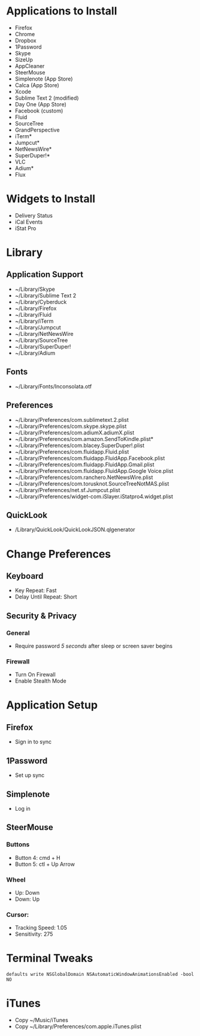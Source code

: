 # Applications to Install
* Firefox
* Chrome
* Dropbox
* 1Password
* Skype
* SizeUp
* AppCleaner
* SteerMouse
* Simplenote (App Store)
* Calca (App Store)
* Xcode
* Sublime Text 2 (modified)
* Day One (App Store)
* Facebook (custom)
* Fluid
* SourceTree
* GrandPerspective
* iTerm*
* Jumpcut*
* NetNewsWire*
* SuperDuper!*
* VLC
* Adium*
* Flux

# Widgets to Install
* Delivery Status
* iCal Events
* iStat Pro

# Library

## Application Support
* ~/Library/Skype
* ~/Library/Sublime Text 2
* ~/Library/Cyberduck
* ~/Library/Firefox
* ~/Library/Fluid
* ~/Library/iTerm
* ~/Library/Jumpcut
* ~/Library/NetNewsWire
* ~/Library/SourceTree
* ~/Library/SuperDuper!
* ~/Library/Adium

## Fonts
* ~/Library/Fonts/Inconsolata.otf

## Preferences
* ~/Library/Preferences/com.sublimetext.2.plist
* ~/Library/Preferences/com.skype.skype.plist
* ~/Library/Preferences/com.adiumX.adiumX.plist
* ~/Library/Preferences/com.amazon.SendToKindle.plist*
* ~/Library/Preferences/com.blacey.SuperDuper!.plist
* ~/Library/Preferences/com.fluidapp.Fluid.plist
* ~/Library/Preferences/com.fluidapp.FluidApp.Facebook.plist
* ~/Library/Preferences/com.fluidapp.FluidApp.Gmail.plist
* ~/Library/Preferences/com.fluidapp.FluidApp.Google Voice.plist
* ~/Library/Preferences/com.ranchero.NetNewsWire.plist
* ~/Library/Preferences/com.torusknot.SourceTreeNotMAS.plist
* ~/Library/Preferences/net.sf.Jumpcut.plist
* ~/Library/Preferences/widget-com.iSlayer.iStatpro4.widget.plist

## QuickLook
* /Library/QuickLook/QuickLookJSON.qlgenerator

# Change Preferences
## Keyboard
* Key Repeat: Fast
* Delay Until Repeat: Short

## Security & Privacy
### General
* Require password *5 seconds* after sleep or screen saver begins

### Firewall
* Turn On Firewall
* Enable Stealth Mode

# Application Setup
## Firefox
* Sign in to sync

## 1Password
* Set up sync

## Simplenote
* Log in

## SteerMouse
### Buttons
* Button 4: cmd + H
* Button 5: ctl + Up Arrow

### Wheel
* Up: Down
* Down: Up

### Cursor:
* Tracking Speed: 1.05
* Sensitivity: 275

# Terminal Tweaks

    defaults write NSGlobalDomain NSAutomaticWindowAnimationsEnabled -bool NO

# iTunes
* Copy ~/Music/iTunes
* Copy ~/Library/Preferences/com.apple.iTunes.plist
